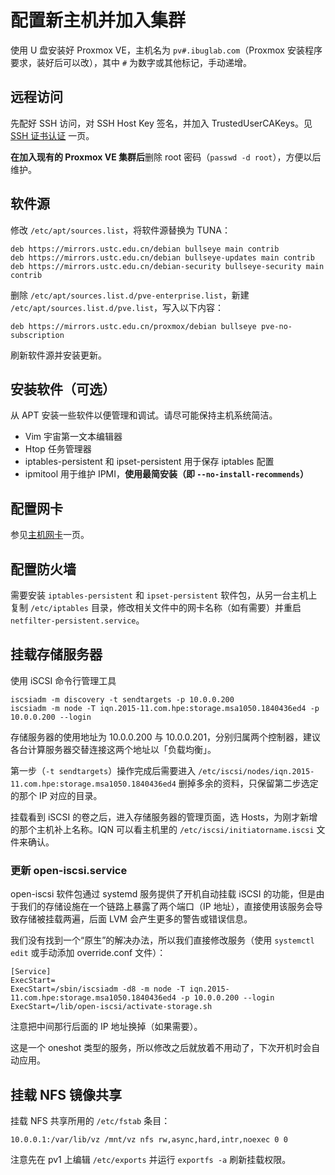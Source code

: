# 配置新主机并加入集群

使用 U 盘安装好 Proxmox VE，主机名为 `pv#.ibuglab.com`（Proxmox 安装程序要求，装好后可以改），其中 `#` 为数字或其他标记，手动递增。

## 远程访问

先配好 SSH 访问，对 SSH Host Key 签名，并加入 TrustedUserCAKeys。见 [SSH 证书认证](../ssh-ca.md) 一页。

**在加入现有的 Proxmox VE 集群后**删除 root 密码（`passwd -d root`），方便以后维护。

## 软件源

修改 `/etc/apt/sources.list`，将软件源替换为 TUNA：

```
deb https://mirrors.ustc.edu.cn/debian bullseye main contrib
deb https://mirrors.ustc.edu.cn/debian bullseye-updates main contrib
deb https://mirrors.ustc.edu.cn/debian-security bullseye-security main contrib
```

删除 `/etc/apt/sources.list.d/pve-enterprise.list`，新建 `/etc/apt/sources.list.d/pve.list`，写入以下内容：

```
deb https://mirrors.ustc.edu.cn/proxmox/debian bullseye pve-no-subscription
```

刷新软件源并安装更新。

## 安装软件（可选）

从 APT 安装一些软件以便管理和调试。请尽可能保持主机系统简洁。

- Vim 宇宙第一文本编辑器
- Htop 任务管理器
- iptables-persistent 和 ipset-persistent 用于保存 iptables 配置
- ipmitool 用于维护 IPMI，**使用最简安装（即 `--no-install-recommends`）**

## 配置网卡

参见[主机网卡](../networking/host.md)一页。

## 配置防火墙

需要安装 `iptables-persistent` 和 `ipset-persistent` 软件包，从另一台主机上复制 `/etc/iptables` 目录，修改相关文件中的网卡名称（如有需要）并重启 `netfilter-persistent.service`。

## 挂载存储服务器

使用 iSCSI 命令行管理工具

```shell
iscsiadm -m discovery -t sendtargets -p 10.0.0.200
iscsiadm -m node -T iqn.2015-11.com.hpe:storage.msa1050.1840436ed4 -p 10.0.0.200 --login
```

存储服务器的使用地址为 10.0.0.200 与 10.0.0.201，分别归属两个控制器，建议各台计算服务器交替连接这两个地址以「负载均衡」。

第一步（`-t sendtargets`）操作完成后需要进入 `/etc/iscsi/nodes/iqn.2015-11.com.hpe:storage.msa1050.1840436ed4` 删掉多余的资料，只保留第二步选定的那个 IP 对应的目录。

挂载看到 iSCSI 的卷之后，进入存储服务器的管理页面，选 Hosts，为刚才新增的那个主机补上名称。IQN 可以看主机里的 `/etc/iscsi/initiatorname.iscsi` 文件来确认。

### 更新 open-iscsi.service

open-iscsi 软件包通过 systemd 服务提供了开机自动挂载 iSCSI 的功能，但是由于我们的存储设施在一个链路上暴露了两个端口（IP 地址），直接使用该服务会导致存储被挂载两遍，后面 LVM 会产生更多的警告或错误信息。

我们没有找到一个“原生”的解决办法，所以我们直接修改服务（使用 `systemctl edit` 或手动添加 override.conf 文件）：

```dosini
[Service]
ExecStart=
ExecStart=/sbin/iscsiadm -d8 -m node -T iqn.2015-11.com.hpe:storage.msa1050.1840436ed4 -p 10.0.0.200 --login 
ExecStart=/lib/open-iscsi/activate-storage.sh
```

注意把中间那行后面的 IP 地址换掉（如果需要）。

这是一个 oneshot 类型的服务，所以修改之后就放着不用动了，下次开机时会自动应用。

## 挂载 NFS 镜像共享

挂载 NFS 共享所用的 `/etc/fstab` 条目：

```
10.0.0.1:/var/lib/vz /mnt/vz nfs rw,async,hard,intr,noexec 0 0
```

注意先在 pv1 上编辑 `/etc/exports` 并运行 `exportfs -a` 刷新挂载权限。
